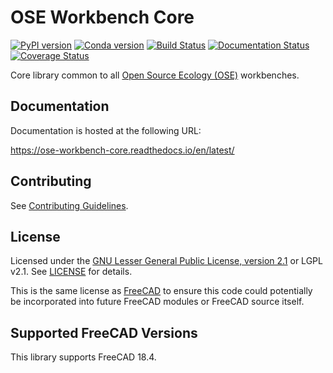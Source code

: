 # OSE Workbench Core
[![PyPI version](https://badge.fury.io/py/ose-workbench-core.svg)](https://badge.fury.io/py/ose-workbench-core)
[![Conda version](https://anaconda.org/gbroques/ose-workbench-core/badges/version.svg)](https://anaconda.org/gbroques/ose-workbench-core)
[![Build Status](https://travis-ci.org/gbroques/ose-workbench-core.svg?branch=master)](https://travis-ci.org/gbroques/ose-workbench-core)
[![Documentation Status](https://readthedocs.org/projects/ose-workbench-core/badge/?version=latest)](https://ose-workbench-core.readthedocs.io/en/latest/?badge=latest)
[![Coverage Status](https://coveralls.io/repos/github/gbroques/ose-workbench-core/badge.svg?branch=master)](https://coveralls.io/github/gbroques/ose-workbench-core?branch=master)

Core library common to all [Open Source Ecology (OSE)](https://www.opensourceecology.org/) workbenches.

## Documentation
Documentation is hosted at the following URL:

https://ose-workbench-core.readthedocs.io/en/latest/

## Contributing
See [Contributing Guidelines](./CONTRIBUTING.md).

## License
Licensed under the [GNU Lesser General Public License, version 2.1](https://www.gnu.org/licenses/old-licenses/lgpl-2.1.en.html) or LGPL v2.1. See [LICENSE](./LICENSE) for details.

This is the same license as [FreeCAD](https://wiki.freecadweb.org/Licence) to ensure this code could potentially be incorporated into future FreeCAD modules or FreeCAD source itself.

## Supported FreeCAD Versions
This library supports FreeCAD 18.4.

